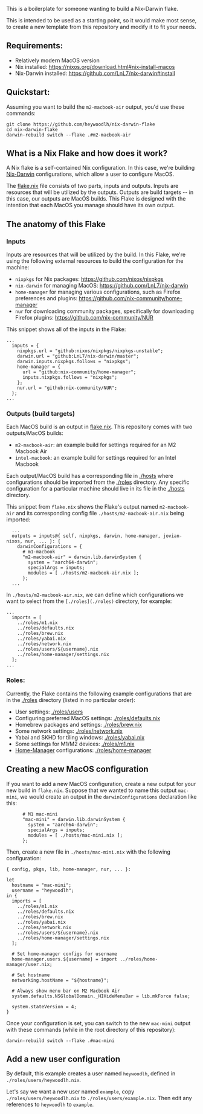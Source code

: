 This is a boilerplate for someone wanting to build a Nix-Darwin flake.

This is intended to be used as a starting point, so it would make most sense, to create a new template from this repository and modify it to fit your needs.

## Requirements:

- Relatively modern MacOS version
- Nix installed: https://nixos.org/download.html#nix-install-macos
- Nix-Darwin installed: https://github.com/LnL7/nix-darwin#install

## Quickstart:

Assuming you want to build the `m2-macbook-air` output, you'd use these commands:

```
git clone https://github.com/heywoodlh/nix-darwin-flake
cd nix-darwin-flake
darwin-rebuild switch --flake .#m2-macbook-air
``` 

## What is a Nix Flake and how does it work?

A Nix flake is a self-contained Nix configuration. In this case, we're building [Nix-Darwin](http://daiderd.com/nix-darwin/) configurations, which allow a user to configure MacOS.

The [flake.nix](./flake.nix) file consists of two parts, inputs and outputs. Inputs are resources that will be utilized by the outputs. Outputs are build targets -- in this case, our outputs are MacOS builds. This Flake is designed with the intention that each MacOS you manage should have its own output.

## The anatomy of this Flake

### Inputs

Inputs are resources that will be utilized by the build. In this Flake, we're using the following external resources to build the configuration for the machine:

- `nixpkgs` for Nix packages: https://github.com/nixos/nixpkgs
- `nix-darwin` for managing MacOS: https://github.com/LnL7/nix-darwin
- `home-manager` for managing various configurations, such as Firefox preferences and plugins: https://github.com/nix-community/home-manager
- `nur` for downloading community packages, specifically for downloading Firefox plugins: https://github.com/nix-community/NUR

This snippet shows all of the inputs in the Flake:

```
...
  inputs = {
    nixpkgs.url = "github:nixos/nixpkgs/nixpkgs-unstable";
    darwin.url = "github:LnL7/nix-darwin/master";
    darwin.inputs.nixpkgs.follows = "nixpkgs";
    home-manager = {
      url = "github:nix-community/home-manager";
      inputs.nixpkgs.follows = "nixpkgs";
    };
    nur.url = "github:nix-community/NUR";
  };
...
```

### Outputs (build targets)

Each MacOS build is an output in [flake.nix](./flake.nix). This repository comes with two outputs/MacOS builds:

- `m2-macbook-air`: an example build for settings required for an M2 Macbook Air
- `intel-macbook`: an example build for settings required for an Intel Macbook

Each output/MacOS build has a corresponding file in [./hosts](./hosts) where configurations should be imported from the [./roles](./roles) directory. Any specific configuration for a particular machine should live in its file in the [./hosts](./hosts) directory.

This snippet from `flake.nix` shows the Flake's output named `m2-macbook-air` and its corresponding config file `./hosts/m2-macbook-air.nix` being imported:

```
  ...
  outputs = inputs@{ self, nixpkgs, darwin, home-manager, jovian-nixos, nur, ... }: {
    darwinConfigurations = {
      # m1-macbook 
      "m2-macbook-air" = darwin.lib.darwinSystem {
        system = "aarch64-darwin";
        specialArgs = inputs;
        modules = [ ./hosts/m2-macbook-air.nix ];
      };
  ...
```

In `./hosts/m2-macbook-air.nix`, we can define which configurations we want to select from the `[./roles](./roles)` directory, for example:

```
...
  imports = [
    ../roles/m1.nix
    ../roles/defaults.nix
    ../roles/brew.nix
    ../roles/yabai.nix
    ../roles/network.nix
    ../roles/users/${username}.nix
    ../roles/home-manager/settings.nix
  ];
...
```

### Roles:

Currently, the Flake contains the following example configurations that are in the [./roles](./roles) directory (listed in no particular order):

- User settings: [./roles/users](./roles/users)
- Configuring preferred MacOS settings: [./roles/defaults.nix](./roles/defaults.nix)
- Homebrew packages and settings:  [./roles/brew.nix](./roles/brew.nix)
- Some network settings:  [./roles/network.nix](./roles/network.nix)
- Yabai and SKHD for tiling windows:  [./roles/yabai.nix](./roles/yabai.nix)
- Some settings for M1/M2 devices: [./roles/m1.nix](./roles/m1.nix)
- [Home-Manager](https://github.com/nix-community/home-manager) configurations: [./roles/home-manager](./roles/home-manager)

## Creating a new MacOS configuration

If you want to add a new MacOS configuration, create a new output for your new build in `flake.nix`. Suppose that we wanted to name this output `mac-mini`, we would create an output in the `darwinConfigurations` declaration like this:

```
      # M1 mac-mini
      "mac-mini" = darwin.lib.darwinSystem {
        system = "aarch64-darwin";
        specialArgs = inputs;
        modules = [ ./hosts/mac-mini.nix ];
      };
```

Then, create a new file in `./hosts/mac-mini.nix` with the following configuration:

```
{ config, pkgs, lib, home-manager, nur, ... }:

let
  hostname = "mac-mini";
  username = "heywoodlh";
in {
  imports = [
    ../roles/m1.nix
    ../roles/defaults.nix
    ../roles/brew.nix
    ../roles/yabai.nix
    ../roles/network.nix
    ../roles/users/${username}.nix
    ../roles/home-manager/settings.nix
  ];

  # Set home-manager configs for username
  home-manager.users.${username} = import ../roles/home-manager/user.nix;

  # Set hostname
  networking.hostName = "${hostname}";

  # Always show menu bar on M2 Macbook Air 
  system.defaults.NSGlobalDomain._HIHideMenuBar = lib.mkForce false;

  system.stateVersion = 4;
}
```

Once your configuration is set, you can switch to the new `mac-mini` output with these commands (while in the root directory of this repository):

```
darwin-rebuild switch --flake .#mac-mini
```

## Add a new user configuration

By default, this example creates a user named `heywoodlh`, defined in `./roles/users/heywoodlh.nix`.

Let's say we want a new user named `example`, copy `./roles/users/heywoodlh.nix` to `./roles/users/example.nix`. Then edit any references to `heywoodlh` to `example`. 
